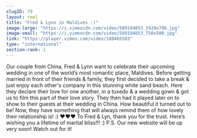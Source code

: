 ```yaml
---
slugID: 79 
layout: reel
title: "Fred & Lynn in Maldives :)"
image-large: "https://i.vimeocdn.com/video/589194853_1920x700.jpg"
image-small: "https://i.vimeocdn.com/video/589194853_750x500.jpg"
link: "https://player.vimeo.com/video/180465583"
type: "international"
section-rank: 1
---
```

Our couple from China, Fred & Lynn want to celebrate their upcoming wedding in one of the world’s most romantic place, Maldives.
Before getting married in front of their friends & family, they first decided to take a break & just enjoy each other's company in this stunning white sand beach.
Here they declare their love for one another, in a tuxedo & a wedding gown & got us to film this part of their love story. They then had it played later on to show to their guests at their wedding in China.
How beautiful it turned out to be! Now, they have something that will always remind them of how lovely their relationship is! :) ♥♥♥
To Fred & Lyn, thank you for the trust. Here’s wishing you a lifetime of marital bliss!!! :)
P.S. Our new website will be up very soon! Watch out for it!